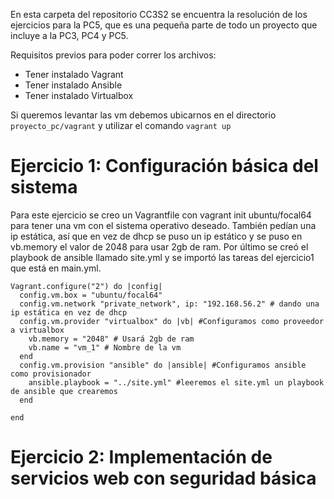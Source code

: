 En esta carpeta del repositorio CC3S2 se encuentra la resolución de los ejercicios para la PC5, que es una pequeña parte de todo un proyecto que incluye a la PC3, PC4 y PC5.

Requisitos previos para poder correr los archivos:
- Tener instalado Vagrant
- Tener instalado Ansible
- Tener instalado Virtualbox

Si queremos levantar las vm debemos ubicarnos en el directorio ```proyecto_pc/vagrant``` y utilizar el comando ```vagrant up```

# Ejercicio 1: Configuración básica del sistema
Para este ejercicio se creo un Vagrantfile con vagrant init ubuntu/focal64 para tener una vm con el sistema operativo deseado. También pedían una ip estática, así que en vez de dhcp se puso un ip estático y se puso en vb.memory el valor de 2048 para usar 2gb de ram. Por último se creó el playbook de ansible llamado site.yml y se importó las tareas del ejercicio1 que está en main.yml.

```
Vagrant.configure("2") do |config|
  config.vm.box = "ubuntu/focal64"
  config.vm.network "private_network", ip: "192.168.56.2" # dando una ip estática en vez de dhcp
  config.vm.provider "virtualbox" do |vb| #Configuramos como proveedor a virtualbox
    vb.memory = "2048" # Usará 2gb de ram
    vb.name = "vm_1" # Nombre de la vm
  end
  config.vm.provision "ansible" do |ansible| #Configuramos ansible como provisionador
    ansible.playbook = "../site.yml" #leeremos el site.yml un playbook de ansible que crearemos
  end

end
```
# Ejercicio 2: Implementación de servicios web con seguridad básica



